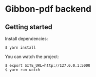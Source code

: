 # Gibbon-pdf backend

## Getting started

Install dependencies:

```
$ yarn install
```

You can watch the project:

```
$ export SITE_URL=http://127.0.0.1:5000
$ yarn run watch
```
